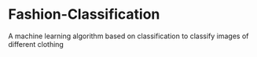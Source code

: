 # Fashion-Classification
A machine learning algorithm based on classification to classify images of different clothing
